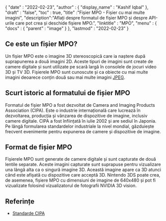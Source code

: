 {
  "date" : "2022-02-23",
  "author" : {
    "display_name" : "Kashif Iqbal"
},
  "draft" : "false",
  "toc" : true,
  "title" :"Fișier MPO - Fișier cu mai multe imagini",
  "description":"Aflați despre formatul de fișier MPO și despre API-urile care pot crea și deschide fișiere MPO.",
  "linktitle" : "MPO",
  "menu" : {
    "docs" : {
      "parent" : "image"
}
},
  "lastmod" : "2022-02-23"
}

## Ce este un fișier MPO?

Un fișier MPO este o imagine 3D stereoscopică care ia naștere după suprapunerea a două imagini 2D. Aceste tipuri de imagini sunt create de camere digitale și sunt utilizate pe scară largă în consolele de jocuri video 3D și TV 3D. Fișierele MPO sunt cunoscute și ca obiecte cu mai multe imagini deoarece conțin două sau mai multe imagini [JPEG](/ro/image/jpeg/).

## Scurt istoric al formatului de fișier MPO

Formatul de fișier MPO a fost dezvoltat de Camera and Imaging Products Association (CIPA). Este o industrie internațională care lucrează în dezvoltarea, producția și vânzarea de dispozitive de imagine, inclusiv camere digitale. CIPA a fost înființată în iulie 2002 și are sediul în Japonia. Pe lângă formularea standardelor industriale la nivel mondial, găzduiește frecvent evenimente pentru expunerea de camere și dispozitive de imagine.

## Format de fișier MPO

Fișierele MPO sunt generate de camere digitale și sunt capturate de două lentile separate. Aceste imagini capturate sunt suprapuse pentru vizualizare una lângă alta ca o singură imagine 3D. Această imagine apare ca 3D atunci când este afișată cu dispozitive care acceptă 3D. Nintendo 3DS poate crea, de asemenea, fișiere MPO cu dimensiuni de imagine de 640x480 și pot fi vizualizate folosind vizualizatorul de fotografii NVIDIA 3D vision.

## Referințe ##

* [Standarde CIPA](https://www.cipa.jp/e/std/std-sec.html)

